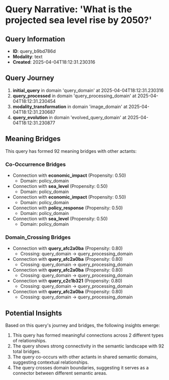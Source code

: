 # Query Narrative: 'What is the projected sea level rise by 2050?'

## Query Information

- **ID**: query_b9bd786d
- **Modality**: text
- **Created**: 2025-04-04T18:12:31.230316

## Query Journey

1. **initial_query** in domain 'query_domain' at 2025-04-04T18:12:31.230316
2. **query_processed** in domain 'query_processing_domain' at 2025-04-04T18:12:31.230454
3. **modality_transformation** in domain 'image_domain' at 2025-04-04T18:12:31.230687
4. **query_evolution** in domain 'evolved_query_domain' at 2025-04-04T18:12:31.230877

## Meaning Bridges

This query has formed 92 meaning bridges with other actants:

### Co-Occurrence Bridges

- Connection with **economic_impact** (Propensity: 0.50)
  - Domain: policy_domain
- Connection with **sea_level** (Propensity: 0.50)
  - Domain: policy_domain
- Connection with **economic_impact** (Propensity: 0.50)
  - Domain: policy_domain
- Connection with **policy_response** (Propensity: 0.50)
  - Domain: policy_domain
- Connection with **sea_level** (Propensity: 0.50)
  - Domain: policy_domain

### Domain_Crossing Bridges

- Connection with **query_afc2a0ba** (Propensity: 0.80)
  - Crossing: query_domain → query_processing_domain
- Connection with **query_afc2a0ba** (Propensity: 0.80)
  - Crossing: query_domain → query_processing_domain
- Connection with **query_afc2a0ba** (Propensity: 0.80)
  - Crossing: query_domain → query_processing_domain
- Connection with **query_c2c1b321** (Propensity: 0.80)
  - Crossing: query_domain → query_processing_domain
- Connection with **query_afc2a0ba** (Propensity: 0.80)
  - Crossing: query_domain → query_processing_domain

## Potential Insights

Based on this query's journey and bridges, the following insights emerge:

1. This query has formed meaningful connections across 2 different types of relationships.
2. The query shows strong connectivity in the semantic landscape with 92 total bridges.
3. The query co-occurs with other actants in shared semantic domains, suggesting contextual relationships.
5. The query crosses domain boundaries, suggesting it serves as a connector between different semantic areas.
